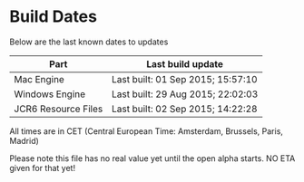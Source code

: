 # Build Dates

Below are the last known dates to updates

Part | Last build update
-----|-----
Mac Engine | Last built: 01 Sep 2015; 15:57:10
Windows Engine | Last built: 29 Aug 2015; 22:02:03
JCR6 Resource Files | Last built: 02 Sep 2015; 14:22:28
All times are in CET (Central European Time: Amsterdam, Brussels, Paris, Madrid)


Please note this file has no real value yet until the open alpha starts. NO ETA given for that yet!
